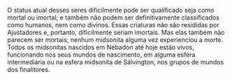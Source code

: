 ﻿O status atual desses seres dificilmente pode ser qualificado seja como mortal ou imortal; e também não podem ser definitivamente classificados como humanos, nem como divinos. Essas criaturas não são resididas por Ajustadores e, portanto, dificilmente seriam imortais. Mas elas também não parecem ser mortais; nenhum midsonita alguma vez experienciou a morte. Todos os midsonitas nascidos em Nébadon até hoje estão vivos, funcionando nos seus mundos de nascimento, em alguma esfera intermediária ou na esfera midsonita de Sálvington, nos grupos de mundos dos finalitores.